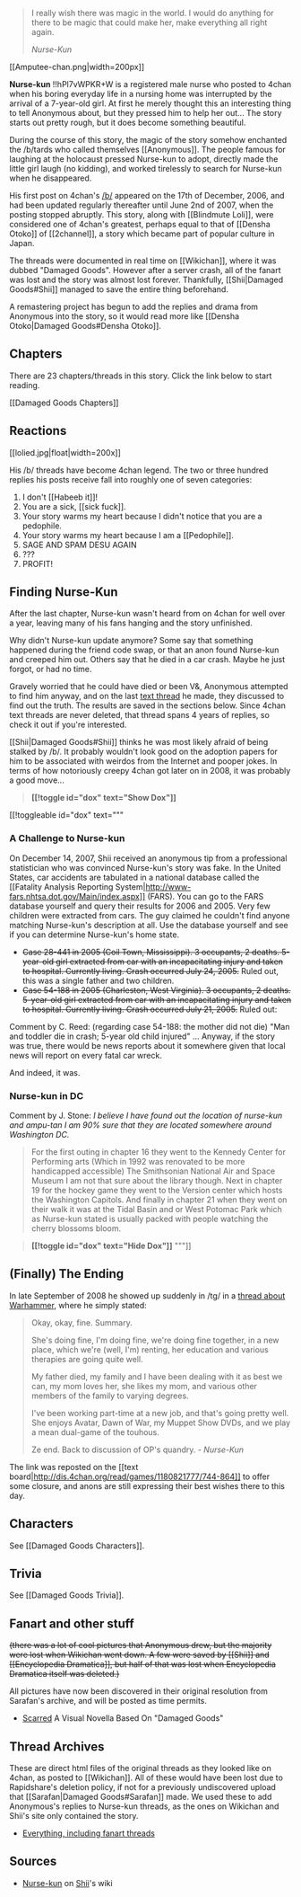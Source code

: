 > I really wish there was magic in the world. I would do anything for there to be magic that could make her, make everything all right again. 
> 
> *Nurse-Kun*

[[Amputee-chan.png|width=200px]]

**Nurse-kun** !!hPl7vWPKR+W is a registered male nurse who posted to 4chan when his boring everyday life in a nursing home was interrupted by the arrival of a 7-year-old girl. At first he merely thought this an interesting thing to tell Anonymous about, but they pressed him to help her out... The story starts out pretty rough, but it does become something beautiful.

During the course of this story, the magic of the story somehow enchanted the /b/tards who called themselves [[Anonymous]]. The people famous for laughing at the holocaust pressed Nurse-kun to adopt, directly made the little girl laugh (no kidding), and worked tirelessly to search for Nurse-kun when he disappeared.

His first post on 4chan's [/b/](//b/) appeared on the 17th of December, 2006, and had been updated regularly thereafter until June 2nd of 2007, when the posting stopped abruptly. 
This story, along with [[Blindmute Loli]], were considered one of 4chan's greatest, perhaps equal to that of [[Densha Otoko]] of [[2channel]], a story which became part of popular culture in Japan.

The threads were documented in real time on [[Wikichan]], where it was dubbed "Damaged Goods". However after a server crash, all of the fanart was lost and the story was almost lost forever. Thankfully, [[Shii|Damaged Goods#Shii]] managed to save the entire thing beforehand.

A remastering project has begun to add the replies and drama from Anonymous into the story, so it would read more like [[Densha Otoko|Damaged Goods#Densha Otoko]].

## Chapters ##

There are 23 chapters/threads in this story. Click the link below to start reading.

[[Damaged Goods Chapters]]

## Reactions ##

[[lolied.jpg|float|width=200x]]

His /b/ threads have become 4chan legend.  The two or three hundred replies his posts receive fall into roughly one of seven categories:

1. I don't [[Habeeb it]]!
2. You are a sick, [[sick fuck]].
3. Your story warms my heart because I didn't notice that you are a pedophile.
4. Your story warms my heart because I am a [[Pedophile]].
5. SAGE AND SPAM DESU AGAIN
6. ???
7. PROFIT!

## Finding Nurse-Kun

After the last chapter, Nurse-kun wasn't heard from on 4chan for well over a year, leaving many of his fans hanging and the story unfinished.

Why didn't Nurse-kun update anymore? Some say that something happened during the friend code swap, or that an anon found Nurse-kun and creeped him out. Others say that he died in a car crash. Maybe he just forgot, or had no time.

Gravely worried that he could have died or been V&, Anonymous attempted to find him anyway, and on the last [text thread](http://dis.4chan.org/read/games/1180821777/601-640) he made, they discussed to find out the truth. The results are saved in the sections below. Since 4chan text threads are never deleted, that thread spans 4 years of replies, so check it out if you're interested.

[[Shii|Damaged Goods#Shii]] thinks he was most likely afraid of being stalked by /b/. It probably wouldn't look good on the adoption papers for him to be associated with weirdos from the Internet and pooper jokes. In terms of how notoriously creepy 4chan got later on in 2008, it was probably a good move...

> **[[!toggle id="dox" text="Show Dox"]]**

[[!toggleable id="dox" text="""

### A Challenge to Nurse-kun

On December 14, 2007, Shii received an anonymous tip from a professional statistician who was convinced Nurse-kun's story was fake. In the United States, car accidents are tabulated in a national database called the [[Fatality Analysis Reporting System|http://www-fars.nhtsa.dot.gov/Main/index.aspx]] (FARS). You can go to the FARS database yourself and query their results for 2006 and 2005. Very few children were extracted from cars. The guy claimed he couldn't find anyone matching Nurse-kun's description at all. Use the database yourself and see if you can determine Nurse-kun's home state. 

* <s>Case 28-441 in 2005 (Coil Town, Mississippi). 3 occupants, 2 deaths. 5-year-old girl extracted from car with an incapacitating injury and taken to hospital. Currently living. Crash occurred July 24, 2005.</s> Ruled out, this was a single father and two children.
* <s>Case 54-188 in 2005 (Charleston, West Virginia). 3 occupants, 2 deaths. 5-year-old girl extracted from car with an incapacitating injury and taken to hospital. Currently living. Crash occurred July 21, 2005.</s> Ruled out: 

Comment by C. Reed: (regarding case 54-188: the mother did not die) "Man and toddler die in crash; 5-year old child injured" ... Anyway, if the story was true, there would be news reports about it somewhere given that local news will report on every fatal car wreck.

And indeed, it was.

### Nurse-kun in DC

Comment by J. Stone: *I believe I have found out the location of nurse-kun and ampu-tan I am 90% sure that they are located somewhere around Washington DC.*

> For the first outing in chapter 16 they went to the Kennedy Center for Performing arts (Which in 1992 was renovated to be more handicapped accessible) The Smithsonian National Air and Space Museum I am not that sure about the library though. Next in chapter 19 for the hockey game they went to the Version center which hosts the Washington Capitols. And finally in chapter 21 when they went on their walk it was at the Tidal Basin and or West Potomac Park which as Nurse-kun stated is usually packed with people watching the cherry blossoms bloom. 

> **[[!toggle id="dox" text="Hide Dox"]]**
"""]]

## (Finally) The Ending ##

In late September of 2008 he showed up suddenly in /tg/ in a [thread about Warhammer](http://suptg.thisisnotatrueending.com/archive/2642353/#2644163), where he simply stated:

> Okay, okay, fine. Summary.
>  
>  She's doing fine, I'm doing fine, we're doing fine together, in a new place, which we're (well, I'm) renting, her education and various therapies are going quite well.
>  
>  My father died, my family and I have been dealing with it as best we can, my mom loves her, she likes my mom, and various other members of the family to varying degrees.
>  
>  I've been working part-time at a new job, and that's going pretty well. She enjoys Avatar, Dawn of War, my Muppet Show DVDs, and we play a mean dual-game of the touhous.
>  
>  Ze end. Back to discussion of OP's quandry. *- Nurse-Kun*

The link was reposted on the [[text board|http://dis.4chan.org/read/games/1180821777/744-864]] to offer some closure, and anons are still expressing their best wishes there to this day.

## Characters

See [[Damaged Goods Characters]].

## Trivia

See [[Damaged Goods Trivia]].

## Fanart and other stuff

<s>(there was a lot of cool pictures that Anonymous drew, but the majority were lost when Wikichan went down. A few were saved by [[Shii]] and [[Encyclopedia Dramatica]], but half of that was lost when Encyclopedia Dramatica itself was deleted.)</s>

All pictures have now been discovered in their original resolution from Sarafan's archive, and will be posted as time permits.

* [Scarred](http://abstractnonsense.info/scarred/index.html) A Visual Novella Based On "Damaged Goods"

## Thread Archives ##

These are direct html files of the original threads as they looked like on 4chan, as posted to [[Wikichan]]. All of these would have been lost due to Rapidshare's deletion policy, if not for a previously undiscovered upload that [[Sarafan|Damaged Goods#Sarafan]] made. We used these to add Anonymous's replies to Nurse-kun threads, as the ones on Wikichan and Shii's site only contained the story.

* [Everything, including fanart threads](http://web.archive.org/web/20071117085619/http://www.megaupload.com/?d=14WN2BDI)

## Sources

* [Nurse-kun](http://shii.org/knows/Nurse-kun) on [Shii](/Shii)'s wiki